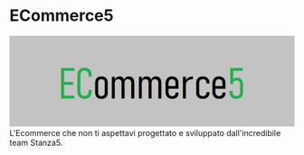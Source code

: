 # ECommerce5
![Logo](https://github.com/pa-purpura/e_commerce5/blob/main/readme_mats/logo.png)
L'Ecommerce che non ti aspettavi progettato e sviluppato dall'incredibile team Stanza5.